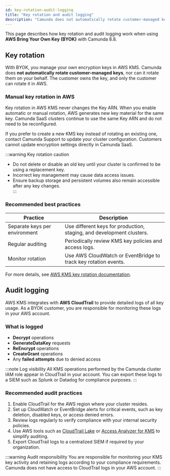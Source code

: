 ```yaml
---
id: key-rotation-audit-logging
title: "Key rotation and audit logging"
description: "Camunda does not automatically rotate customer-managed keys. Any key rotation must be performed manually within your AWS account."
---
```


This page describes how key rotation and audit logging work when using **AWS Bring Your Own Key (BYOK)** with Camunda 8.8.

## Key rotation

With BYOK, you manage your own encryption keys in AWS KMS. Camunda does **not automatically rotate customer-managed keys**, nor can it rotate them on your behalf. The customer owns the key, and only the customer can rotate it in AWS.

### Manual key rotation in AWS

Key rotation in AWS KMS never changes the Key ARN. When you enable automatic or manual rotation, AWS generates new key material for the same key. Camunda SaaS clusters continue to use the same Key ARN and do not need to be reconfigured.

If you prefer to create a new KMS key instead of rotating an existing one, contact Camunda Support to update your cluster configuration. Customers cannot update encryption settings directly in Camunda SaaS.

:::warning Key rotation caution

- Do not delete or disable an old key until your cluster is confirmed to be using a replacement key.
- Incorrect key management may cause data access issues.
- Ensure backup storage and persistent volumes also remain accessible after any key changes.  
  :::

### Recommended best practices

| Practice                      | Description                                                           |
| ----------------------------- | --------------------------------------------------------------------- |
| Separate keys per environment | Use different keys for production, staging, and development clusters. |
| Regular auditing              | Periodically review KMS key policies and access logs.                 |
| Monitor rotation              | Use AWS CloudWatch or EventBridge to track key rotation events.       |

For more details, see [AWS KMS key rotation documentation](https://docs.aws.amazon.com/kms/latest/developerguide/rotate-keys.html).

## Audit logging

AWS KMS integrates with **AWS CloudTrail** to provide detailed logs of all key usage. As a BYOK customer, you are responsible for monitoring these logs in your AWS account.

### What is logged

- **Decrypt** operations
- **GenerateDataKey** requests
- **ReEncrypt** operations
- **CreateGrant** operations
- Any **failed attempts** due to denied access

:::note Log visibility
All KMS operations performed by the Camunda cluster IAM role appear in CloudTrail in your account. You can export these logs to a SIEM such as Splunk or Datadog for compliance purposes.
:::

### Recommended audit practices

1. Enable CloudTrail for the AWS region where your cluster resides.
2. Set up CloudWatch or EventBridge alerts for critical events, such as key deletion, disabled keys, or access denied errors.
3. Review logs regularly to verify compliance with your internal security policies.
4. Use AWS tools such as [CloudTrail Lake](https://docs.aws.amazon.com/awscloudtrail/latest/userguide/cloudtrail-lake.html) or [Access Analyzer for KMS](https://docs.aws.amazon.com/kms/latest/developerguide/viewing-grants.html) to simplify auditing.
5. Export CloudTrail logs to a centralized SIEM if required by your organization.

:::warning Audit responsibility
You are responsible for monitoring your KMS key activity and retaining logs according to your compliance requirements. Camunda does not have access to CloudTrail logs in your AWS account.
:::
